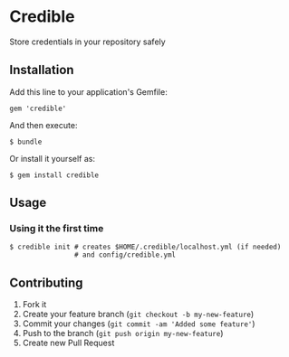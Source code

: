 # Credible

Store credentials in your repository safely

## Installation

Add this line to your application's Gemfile:

    gem 'credible'

And then execute:

    $ bundle

Or install it yourself as:

    $ gem install credible

## Usage

### Using it the first time

    $ credible init # creates $HOME/.credible/localhost.yml (if needed)
                    # and config/credible.yml

## Contributing

1. Fork it
2. Create your feature branch (`git checkout -b my-new-feature`)
3. Commit your changes (`git commit -am 'Added some feature'`)
4. Push to the branch (`git push origin my-new-feature`)
5. Create new Pull Request

